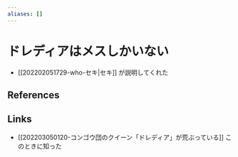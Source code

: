 ```yaml
---
aliases: []
---
```

# ドレディアはメスしかいない

- [[202202051729-who-セキ|セキ]] が説明してくれた

## References



## Links

- [[202203050120-コンゴウ団のクイーン「ドレディア」が荒ぶっている]] このときに知った
